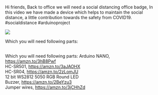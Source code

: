 Hi friends, Back to office we will need a social distancing office badge, In this video we have made a device which helps to maintain the social distance, a little contribution towards the safety from COVID19. #socialdistance #arduinoproject

<a href="https://youtu.be/7z8dJp4GOwY">
<img src="http://dkardu.oss-cn-hongkong.aliyuncs.com/SocialDistance/socaildistancelogo.jpg" />
</a>

Which you will need following parts:</br></br>

Which you will need following parts:
Arduino NANO, https://amzn.to/3hB8Pwf</br>
HC-SR501, https://amzn.to/3aJAOHX</br>
HC-SR04, https://amzn.to/2zLomJU</br>
12 bit WS2812 5050 RGB Round LED</br>
Buzzer, https://amzn.to/2BeYzu3</br>
Jumper wires, https://amzn.to/3jCHhZd</br>

